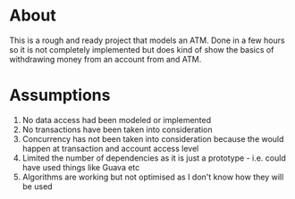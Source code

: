 # About

This is a rough and ready project that models an ATM. Done in a few hours so it is not completely implemented but does kind of show the basics of withdrawing money from an account from and ATM.

# Assumptions

1. No data access had been modeled or implemented
2. No transactions have been taken into consideration
3. Concurrency has not been taken into consideration because the would happen at transaction and account access level
4. Limited the number of dependencies as it is just a prototype - i.e. could have used things like Guava etc
5. Algorithms are working but not optimised as I don't know how they will be used